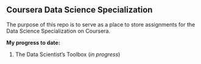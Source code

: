 ## Coursera Data Science Specialization
The purpose of this repo is to serve as a place to store assignments for the Data Science Specialization on Coursera.

**My progress to date:**
1. The Data Scientist’s Toolbox (*in progress*)